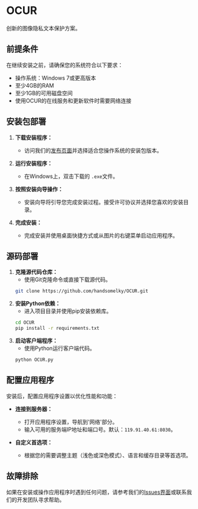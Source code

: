 # OCUR
创新的图像隐私文本保护方案。



## 前提条件

在继续安装之前，请确保您的系统符合以下要求：

- 操作系统：Windows 7或更高版本
- 至少4GB的RAM
- 至少1GB的可用磁盘空间
- 使用OCUR的在线服务和更新软件时需要网络连接

## 安装包部署

1. **下载安装程序：**

   - 访问我们的[发布页面](https://github.com/handsomelky/OCUR/releases/latest)并选择适合您操作系统的安装包版本。
2. **运行安装程序：**

   - 在Windows上，双击下载的 `.exe`文件。
   
3. **按照安装向导操作：**

   - 安装向导将引导您完成安装过程。接受许可协议并选择您喜欢的安装目录。
4. **完成安装：**

   - 完成安装并使用桌面快捷方式或从图片的右键菜单启动应用程序。

## 源码部署

1. **克隆源代码仓库：**
   - 使用Git克隆命令或直接下载源代码。
   ```bash
   git clone https://github.com/handsomelky/OCUR.git

2. **安装Python依赖：**
   - 进入项目目录并使用pip安装依赖库。
   ```bash
   cd OCUR
   pip install -r requirements.txt

3. **启动客户端程序：**
   - 使用Python运行客户端代码。
   ```bash
   python OCUR.py

## 配置应用程序

安装后，配置应用程序设置以优化性能和功能：

- **连接到服务器：**

  - 打开应用程序设置，导航到'网络'部分。
  - 输入可用的服务端IP地址和端口号。默认：`119.91.40.61:8030`。
- **自定义首选项：**

  - 根据您的需要调整主题（浅色或深色模式）、语言和缓存目录等首选项。

## 故障排除

如果在安装或操作应用程序时遇到任何问题，请参考我们的[Issues界面](https://github.com/handsomelky/OCUR/issues)或联系我们的开发团队寻求帮助。
